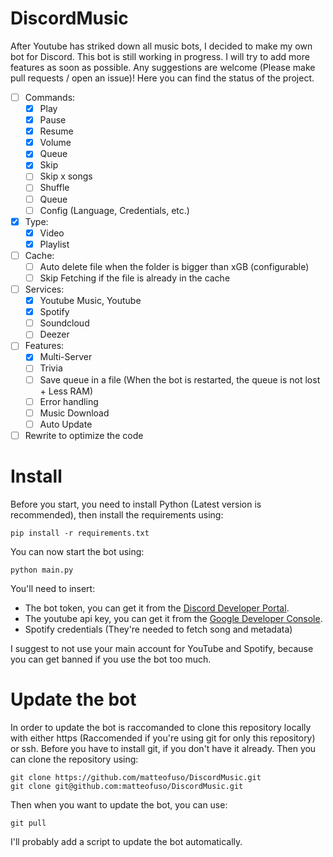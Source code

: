 # DiscordMusic

After Youtube has striked down all music bots, I decided to make my own bot for Discord. This bot is still working in progress. I will try to add more features as soon as possible.
Any suggestions are welcome (Please make pull requests / open an issue)! Here you can find the status of the project.

- [ ] Commands:
    - [x] Play
    - [x] Pause
    - [x] Resume
    - [x] Volume
    - [x] Queue
    - [x] Skip
    - [ ] Skip x songs
    - [ ] Shuffle
    - [ ] Queue
    - [ ] Config (Language, Credentials, etc.)

- [x] Type:
    - [x] Video
    - [x] Playlist

- [ ] Cache:
    - [ ] Auto delete file when the folder is bigger than xGB (configurable)
    - [ ] Skip Fetching if the file is already in the cache

- [ ] Services:
    - [x] Youtube Music, Youtube
    - [x] Spotify
    - [ ] Soundcloud
    - [ ] Deezer

- [ ] Features:
    - [x] Multi-Server
    - [ ] Trivia
    - [ ] Save queue in a file (When the bot is restarted, the queue is not lost + Less RAM)
    - [ ] Error handling
    - [ ] Music Download
    - [ ] Auto Update

- [ ] Rewrite to optimize the code

# Install
Before you start, you need to install Python (Latest version is recommended), then install the requirements using:

    pip install -r requirements.txt

You can now start the bot using:

    python main.py

You'll need to insert:
- The bot token, you can get it from the [Discord Developer Portal](https://discord.com/developers/applications).
- The youtube api key, you can get it from the [Google Developer Console](https://console.developers.google.com/).
- Spotify credentials (They're needed to fetch song and metadata)

I suggest to not use your main account for YouTube and Spotify, because you can get banned if you use the bot too much.

# Update the bot
In order to update the bot is raccomanded to clone this repository locally with either https (Raccomended if you're using git for only this repository) or ssh. Before you have to install git, if you don't have it already. Then you can clone the repository using:

    git clone https://github.com/matteofuso/DiscordMusic.git
    git clone git@github.com:matteofuso/DiscordMusic.git

Then when you want to update the bot, you can use:

    git pull

I'll probably add a script to update the bot automatically.